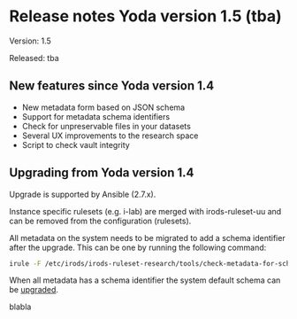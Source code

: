 # Release notes Yoda version 1.5 (tba)

Version: 1.5

Released: tba

## New features since Yoda version 1.4
- New metadata form based on JSON schema
- Support for metadata schema identifiers
- Check for unpreservable files in your datasets
- Several UX improvements to the research space
- Script to check vault integrity

## Upgrading from Yoda version 1.4
Upgrade is supported by Ansible (2.7.x).

Instance specific rulesets (e.g. i-lab) are merged with irods-ruleset-uu and can be removed from the configuration (rulesets).

All metadata on the system needs to be migrated to add a schema identifier after the upgrade.
This can be one by running the following command:
```bash
irule -F /etc/irods/irods-ruleset-research/tools/check-metadata-for-schema-updates.r
```

When all metadata has a schema identifier the system default schema can be [upgraded](https://utrechtuniversity.github.io/yoda-docs/administration/upgrading-metadata-schemas.html).

blabla